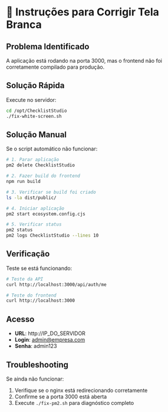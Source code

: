 # 🔧 Instruções para Corrigir Tela Branca

## Problema Identificado
A aplicação está rodando na porta 3000, mas o frontend não foi corretamente compilado para produção.

## Solução Rápida

Execute no servidor:

```bash
cd /opt/ChecklistStudio
./fix-white-screen.sh
```

## Solução Manual

Se o script automático não funcionar:

```bash
# 1. Parar aplicação
pm2 delete ChecklistStudio

# 2. Fazer build do frontend
npm run build

# 3. Verificar se build foi criado
ls -la dist/public/

# 4. Iniciar aplicação
pm2 start ecosystem.config.cjs

# 5. Verificar status
pm2 status
pm2 logs ChecklistStudio --lines 10
```

## Verificação

Teste se está funcionando:

```bash
# Teste da API
curl http://localhost:3000/api/auth/me

# Teste do frontend
curl http://localhost:3000
```

## Acesso

- **URL**: http://IP_DO_SERVIDOR
- **Login**: admin@empresa.com
- **Senha**: admin123

## Troubleshooting

Se ainda não funcionar:

1. Verifique se o nginx está redirecionando corretamente
2. Confirme se a porta 3000 está aberta
3. Execute `./fix-pm2.sh` para diagnóstico completo